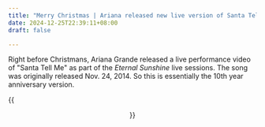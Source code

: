 ```yaml
---
title: "Merry Christmas | Ariana released new live version of Santa Tell Me"
date: 2024-12-25T22:39:11+08:00
draft: false

---
```


Right before Christmans, Ariana Grande released a live performance video of "Santa Tell Me" as part of the *Eternal Sunshine* live sessions. The song was originally released Nov. 24, 2014. So this is essentially the 10th year anniversary version.

{{<figure align="center" src="/art/santa_tell_me_live.jpeg" caption="watch the performance [here](https://youtu.be/GwWaFgu8q2w?si=uLfYhNVEjGX_x8V7) on YouTube" width="100%">}}

